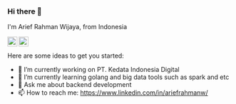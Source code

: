 ### Hi there 👋

I'm Arief Rahman Wijaya, from Indonesia

<a href="https://www.instagram.com/abhisheknaiidu/">
  <img align="left" alt="Abhishek's Instagram" width="22px" src="https://raw.githubusercontent.com/hussainweb/hussainweb/main/icons/instagram.png" />
</a>
</a>
<a href="https://www.linkedin.com/in/abhisheknaiidu/">
  <img align="left" alt="Abhishek's LinkedIN" width="22px" src="https://raw.githubusercontent.com/peterthehan/peterthehan/master/assets/linkedin.svg" />
</a>

<br/><br/>
Here are some ideas to get you started:

- 🔭 I’m currently working on PT. Kedata Indonesia Digital
- 🌱 I’m currently learning golang and big data tools such as spark and etc
- 💬 Ask me about backend development
- 📫 How to reach me: https://www.linkedin.com/in/ariefrahmanw/

